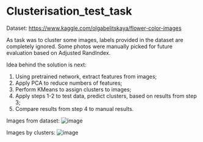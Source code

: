 # Clusterisation_test_task

Dataset: https://www.kaggle.com/olgabelitskaya/flower-color-images

As  task was to cluster some images, labels provided in the dataset are completely ignored.
Some photos were manually picked for future evaluation based on Adjusted RandIndex.

Idea behind the solution is next:
1. Using pretrained network, extract features from images;
2. Apply PCA to reduce numbers of features;
3. Perform KMeans to assign clusters to images;
4. Apply steps 1-2 to test data, predict clusters, based on results from step 3;
5. Compare results from step 4 to manual results.

Images from dataset:
![image](https://user-images.githubusercontent.com/25502260/126874034-f1b86d95-966c-452d-9e12-61a7a8cc1fc5.png)

Images by clusters:
![image](https://user-images.githubusercontent.com/25502260/126874105-3accc6e7-2272-45d8-b98a-7a8b7fedc1b9.png)

